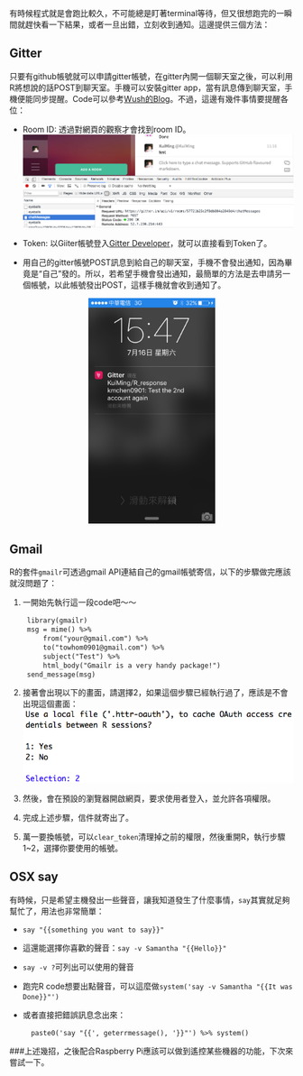 有時候程式就是會跑比較久，不可能總是盯著terminal等待，但又很想跑完的一瞬間就趕快看一下結果，或者一旦出錯，立刻收到通知。這邊提供三個方法：

## Gitter
只要有github帳號就可以申請gitter帳號，在gitter內開一個聊天室之後，可以利用R將想說的話POST到聊天室。手機可以安裝gitter app，當有訊息傳到聊天室，手機便能同步提醒。Code可以參考[Wush的Blog](http://wush.ghost.io/customize-r-environment/)。不過，這邊有幾件事情要提醒各位：

- Room ID: 透過對網頁的觀察才會找到room ID。
![](img/room_id.png)

- Token: 以Giiter帳號登入[Gitter Developer](https://developer.gitter.im/docs/authentication)，就可以直接看到Token了。

- 用自己的gitter帳號POST訊息到給自己的聊天室，手機不會發出通知，因為畢竟是“自己”發的。所以，若希望手機會發出通知，最簡單的方法是去申請另一個帳號，以此帳號發出POST，這樣手機就會收到通知了。

<center><img src='img/gitter_phone.PNG' height=400></img></center>

## Gmail
R的套件`gmailr`可透過gmail API連結自己的gmail帳號寄信，以下的步驟做完應該就沒問題了：

1. 一開始先執行這一段code吧～～

		library(gmailr)
		msg = mime() %>%
  			from("your@gmail.com") %>%
  			to("towhom0901@gmail.com") %>%
  			subject("Test") %>%
  			html_body("Gmailr is a very handy package!")
		send_message(msg)
2. 接著會出現以下的畫面，請選擇2，如果這個步驟已經執行過了，應該是不會出現這個畫面：
![](img/gmail_OAuth.png)

3. 然後，會在預設的瀏覽器開啟網頁，要求使用者登入，並允許各項權限。
4. 完成上述步驟，信件就寄出了。
5. 萬一要換帳號，可以`clear_token`清理掉之前的權限，然後重開R，執行步驟1~2，選擇你要使用的帳號。

## OSX say
有時候，只是希望主機發出一些聲音，讓我知道發生了什麼事情，`say`其實就足夠幫忙了，用法也非常簡單：

- `say "{{something you want to say}}"`

- 這還能選擇你喜歡的聲音：`say -v Samantha "{{Hello}}"`

- `say -v ?`可列出可以使用的聲音

- 跑完R code想要出點聲音，可以這麼做`system('say -v Samantha "{{It was Done}}"')`

- 或者直接把錯誤訊息念出來：

		paste0('say "{{', geterrmessage(), '}}"') %>% system()
		

###上述幾招，之後配合Raspberry Pi應該可以做到遙控某些機器的功能，下次來嘗試一下。	
